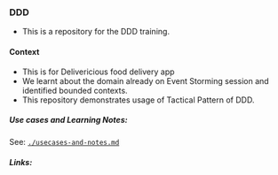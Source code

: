 ### DDD 

- This is a repository for the DDD training.

#### Context
- This is for Delivericious food delivery app
- We learnt about the domain already on Event Storming session and identified bounded contexts. 
- This repository demonstrates usage of Tactical Pattern of DDD. 

##### Use cases and Learning Notes:
See: [`./usecases-and-notes.md`](./usecases-and-notes.md)

##### Links:
